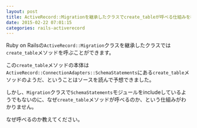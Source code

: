 ```yaml
---
layout: post
title: ActiveRecord::Migrationを継承したクラスでcreate_tableが呼べる仕組みを教えてください
date: 2015-02-22 07:01:15
categories: rails-activerecord
---
```

<!-- {% raw %} -->
<p>Ruby on Railsの<code>ActiveRecord::Migration</code>クラスを継承したクラスでは<code>create_table</code>メソッドを呼ぶことができます。</p>

<p>この<code>create_table</code>メソッドの本体は<code>ActiveRecord::ConnectionAdapters::SchemaStatements</code>にある<code>create_table</code>メソッドのようだ、ということはソースを読んで予想できました。</p>

<p>しかし、<code>Migration</code>クラスで<code>SchemaStatements</code>モジュールをincludeしているようでもないのに、なぜ<code>create_table</code>メソッドが呼べるのか、という仕組みがわかりません。</p>

<p>なぜ呼べるのか教えてください。</p>
<!-- {% endraw %} -->
